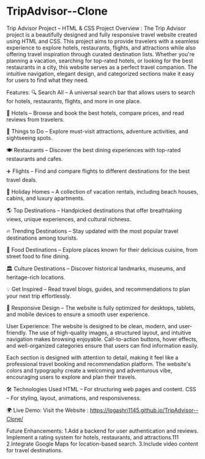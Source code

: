 # TripAdvisor--Clone
Trip Advisor Project – HTML & CSS
Project Overview :
The Trip Advisor project is a beautifully designed and fully responsive travel website created using HTML and CSS. This project aims to provide travelers with a seamless experience to explore hotels, restaurants, flights, and attractions while also offering travel inspiration through curated destination lists.
Whether you're planning a vacation, searching for top-rated hotels, or looking for the best restaurants in a city, this website serves as a perfect travel companion. The intuitive navigation, elegant design, and categorized sections make it easy for users to find what they need.

Features:
🔍 Search All – A universal search bar that allows users to search for hotels, restaurants, flights, and more in one place.

🏨 Hotels – Browse and book the best hotels, compare prices, and read reviews from travelers.

🎡 Things to Do – Explore must-visit attractions, adventure activities, and sightseeing spots.

🍽️ Restaurants – Discover the best dining experiences with top-rated restaurants and cafes.

✈️ Flights – Find and compare flights to different destinations for the best travel deals.

🏡 Holiday Homes – A collection of vacation rentals, including beach houses, cabins, and luxury apartments.

🌎 Top Destinations – Handpicked destinations that offer breathtaking views, unique experiences, and cultural richness.

🔥 Trending Destinations – Stay updated with the most popular travel destinations among tourists.

🍜 Food Destinations – Explore places known for their delicious cuisine, from street food to fine dining.

🏛️ Culture Destinations – Discover historical landmarks, museums, and heritage-rich locations.

💡 Get Inspired – Read travel blogs, guides, and recommendations to plan your next trip effortlessly.

📱 Responsive Design – The website is fully optimized for desktops, tablets, and mobile devices to ensure a smooth user experience.

User Experience:
The website is designed to be clean, modern, and user-friendly. The use of high-quality images, a structured layout, and intuitive navigation makes browsing enjoyable. Call-to-action buttons, hover effects, and well-organized categories ensure that users can find information easily.

Each section is designed with attention to detail, making it feel like a professional travel booking and recommendation platform. The website's colors and typography create a welcoming and adventurous vibe, encouraging users to explore and plan their travels.

🛠️ Technologies Used
HTML – For structuring web pages and content.
CSS – For styling, layout, animations, and responsiveness.

🌍 Live Demo:
Visit the Website : https://logashri1145.github.io/TripAdvisor--Clone/

Future Enhancements:
1.Add a backend for user authentication and reviews. Implement a rating system for hotels, restaurants, and attractions.111
2.Integrate Google Maps for location-based search.
3.Include video content for travel destinations.
